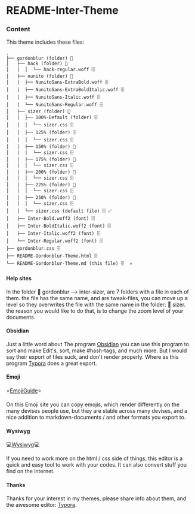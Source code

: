 # README-Inter-Theme

### Content

This theme includes these files:

```
.
├── gordonblur (folder) 📂
│   ├── hack (folder) 📂
│   │  │  └── hack-regular.woff 🗄️
│   ├── nunito (folder) 📂
│   │  ├── NunitoSans-ExtraBold.woff 🗄️
│   │  ├── NunitoSans-ExtraBoldItalic.woff 🗄️
│   │  ├── NunitoSans-Italic.woff 🗄️
│   │  └── NunitoSans-Regular.woff 🗄️
│   ├── sizer (folder) 📂
│   │  ├── 100%-Default (folder) 🗄️
│   │  │  └── sizer.css 🗄️
│   │  ├── 125% (folder) 🗄️
│   │  │  └── sizer.css 🗄️
│   │  ├── 150% (folder) 📂
│   │  │  └── sizer.css 🗄️
│   │  ├── 175% (folder) 📂
│   │  │  └── sizer.css 🗄️
│   │  ├── 200% (folder) 📂
│   │  │  └── sizer.css 🗄️
│   │  ├── 225% (folder) 📂
│   │  │  └── sizer.css 🗄️
│   │  ├── 250% (folder) 📂
│   │  │  └── sizer.css 🗄️
│   │  └── sizer.css (default file) 🗄️ ✅
│   ├── Inter-Bold.woff2 (font) 🗄️
│   ├── Inter-BoldItalic.woff2 (font) 🗄️
│   ├── Inter-Italic.woff2 (font) 🗄️
│   └── Inter-Regular.woff2 (font) 🗄️
├── gordonblur.css 🗄️
├── README-Gordonblur-Theme.html 🗄️
└── README-Gordonblur-Theme.md (this file) 🗄️  ⭐
```

#### Help sites

In the folder 📂 gordonblur --> inter-sizer, are 7 folders with a file in each of them. the file has the same name, and are tweak-files, you can move up a level so they overwrites the file with the same name in the folder: 📂 sizer. the reason you would like to do that, is to change the zoom level of your documents.

#### Obsidian

Just a little word about The program [Obsidian](https://obsidian.md/) you can use this program to sort and make Edit's, sort, make #hash-tags, and much more. But I would say their export of files suck, and don't render properly. Where as this program [Typora](https://typora.io/) does a great export.

#### Emoji

⭐[EmojiGuide](https://emojiguide.org/)⭐

On this Emoji site you can copy emojis, which render differently on the many devises people use, but they are stable across many devises, and a nice addition to markdown-documents / and other formats you export to.

#### Wysiwyg

💻[Wysiwyg](https://www.quackit.com/html/online-html-editor/full/)💻

If you need to work more on the html / css side of things, this editor is a quick and easy tool to work with your codes. It can also convert stuff you find on the internet.

#### Thanks

Thanks for your interest in my themes, please share info about them, and the awesome editor: [Typora](https://typora.io/).